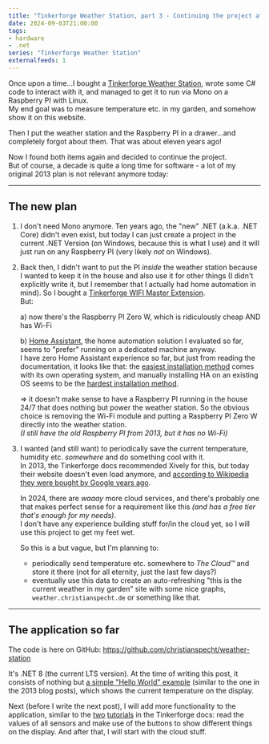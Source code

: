 ```yaml
---
title: "Tinkerforge Weather Station, part 3 - Continuing the project after a decade"  # One decade later, new plan / Reboot after a decade
date: 2024-09-03T21:00:00
tags:
- hardware
- .net
series: "Tinkerforge Weather Station"
externalfeeds: 1
---
```


Once upon a time...I bought a [Tinkerforge Weather Station](https://www.tinkerforge.com/en/doc/Kits/WeatherStation/WeatherStation.html), wrote some C# code to interact with it, and managed to get it to run via Mono on a Raspberry PI with Linux.  
My end goal was to measure temperature etc. in my garden, and somehow show it on this website.

Then I put the weather station and the Raspberry PI in a drawer...and completely forgot about them. That was about eleven years ago!

Now I found both items again and decided to continue the project.  
But of course, a decade is quite a long time for software - a lot of my original 2013 plan is not relevant anymore today:

---

## The new plan

1. I don't need Mono anymore. Ten years ago, the "new" .NET (a.k.a. .NET Core) didn't even exist, but today I can just create a project in the current .NET Version (on Windows, because this is what I use) and it will just run on any Raspberry PI (very likely *not* on Windows).

2. Back then, I didn't want to put the PI *inside* the weather station because I wanted to keep it in the house and also use it for other things (I didn't explicitly write it, but I remember that I actually had home automation in mind).
So I bought a [Tinkerforge WIFI Master Extension](https://www.tinkerforge.com/en/doc/Hardware/Master_Extensions/WIFI_Extension.html).  
But:
	
	a) now there's the Raspberry PI Zero W, which is ridiculously cheap AND has Wi-Fi
  
	b) [Home Assistant](https://www.home-assistant.io/), the home automation solution I evaluated so far, seems to "prefer" running on a dedicated machine anyway.  
	I have zero Home Assistant experience so far, but just from reading the documentation, it looks like that: the [easiest installation method](https://www.home-assistant.io/installation/#diy-with-raspberry-pi) comes with its own operating system, and manually installing HA on an existing OS seems to be the [hardest installation method](https://www.home-assistant.io/installation/#advanced-installation-methods).
	
	⇒ it doesn't make sense to have a Raspberry PI running in the house 24/7 that does nothing but power the weather station. So the obvious choice is removing the Wi-Fi module and putting a Raspberry PI Zero W directly into the weather station.  
	*(I still have the old Raspberry PI from 2013, but it has no Wi-Fi)*


3. I wanted (and still want) to periodically save the current temperature, humidity etc. *somewhere* and do something cool with it.  
In 2013, the Tinkerforge docs recommended Xively for this, but today their website doesn't even load anymore, and [according to Wikipedia they were bought by Google years ago](https://en.wikipedia.org/wiki/Xively).

	In 2024, there are *waaay* more cloud services, and there's probably one that makes perfect sense for a requirement like this *(and has a free tier that's enough for my needs)*.  
	I don't have any experience building stuff for/in the cloud yet, so I will use this project to get my feet wet.

	So this is a but vague, but I'm planning to:
	- periodically send temperature etc. somewhere to *The Cloud™* and store it there (not for all eternity, just the last few days?)
	- eventually use this data to create an auto-refreshing "this is the current weather in my garden" site with some nice graphs, `weather.christianspecht.de` or something like that.

---

## The application so far

The code is here on GitHub: https://github.com/christianspecht/weather-station

It's .NET 8 (the current LTS version). At the time of writing this post, it consists of nothing but [a simple "Hello World" example](https://github.com/christianspecht/weather-station/tree/290f067f48b71d0730a9fde7a808ed2bc64728aa) (similar to the one in the 2013 blog posts), which shows the current temperature on the display. 

Next (before I write the next post), I will add more functionality to the application, similar to the [two](https://www.tinkerforge.com/en/doc/Kits/WeatherStation/CSharpToLCD.html) [tutorials](https://www.tinkerforge.com/en/doc/Kits/WeatherStation/CSharpToButtonControl.html) in the Tinkerforge docs: read the values of all sensors and make use of the buttons to show different things on the display. And after that, I will start with the cloud stuff.
